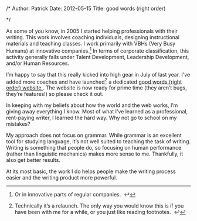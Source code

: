 /*
Author: Patrick
Date: 2012-05-15
Title: good words (right order)

*/



As some of you know, in 2005 I started helping professionals with their writing. This work involves coaching individuals, designing instructional materials and teaching classes. I work primarily with VBHs (Very Busy Humans) at innovative companies.[^1] In terms of corporate classification, this activity generally falls under Talent Development, Leadership Development, and/or Human Resources.

I’m happy to say that this really kicked into high gear in July of last year. I’ve added more coaches and have launched[^2] a dedicated [good words (right order) website.](http://www.goodwordsrightorder.com). The website is now ready for prime time (they aren’t bugs, they’re features!) so please check it out.

In keeping with my beliefs about how the world and the web works, I’m giving away everything I know. Most of what I’ve learned as a professional, rent-paying writer, I learned the hard way. Why not go to school on my mistakes?

My approach does not focus on grammar. While grammar is an excellent tool for studying language, it’s not well suited to teaching the task of writing. Writing is something that people do, so focusing on human performance (rather than linguistic mechanics) makes more sense to me. Thankfully, it also get better results.

At its most basic, the work I do helps people make the writing process easier and the writing product more powerful.


[^1]: Or in innovative parts of regular companies.  ↩

	
[^2]: Technically it’s a relaunch. The only way you would know this is if you have been with me for a while, or you just like reading footnotes.  ↩



